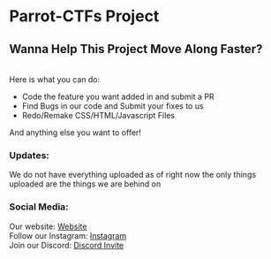 # Parrot-CTFs Project 

<h2> Wanna Help This Project Move Along Faster? </h2>
<br>
Here is what you can do:

 * Code the feature you want added in and submit a PR 
 * Find Bugs in our code and Submit your fixes to us
 * Redo/Remake CSS/HTML/Javascript Files
 
 And anything else you want to offer! 
 <br>
 
 
 <h3> Updates: </h3>
 
 We do not have everything uploaded as of right now the only things uploaded are the things we are behind on
 
 <h3> Social Media: </h3>
 
 Our website: [Website](https://parrot-ctfs.com) <br>
 Follow our Instagram: [Instagram](https://instagram.com/parrot_ctfs) <br>
 Join our Discord: [Discord Invite](https://discord.parrot-ctfs.com) <br>
